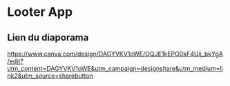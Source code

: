 # Looter App

## Lien du diaporama

https://www.canva.com/design/DAGYVKV1oWE/OQJE1kEPO0kF4Uij_bkYgA/edit?utm_content=DAGYVKV1oWE&utm_campaign=designshare&utm_medium=link2&utm_source=sharebutton
